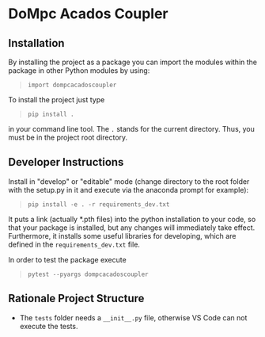 # DoMpc Acados Coupler

## Installation

By installing the project as a package you can import the modules within the package in other Python modules by using:

> `import dompcacadoscoupler`

To install the project just type
> `pip install .`

in your command line tool. The `.` stands for the current directory. Thus, you must be in the project root directory.

## Developer Instructions

Install in "develop" or "editable" mode (change directory to the root folder with the setup.py in it and execute via the anaconda prompt for example):

> `pip install -e . -r requirements_dev.txt`

It puts a link (actually *.pth files) into the python installation to your code, so that your package is installed, but any changes will immediately take effect.
Furthermore, it installs some useful libraries for developing, which are defined in the `requirements_dev.txt` file.

In order to test the package execute

> `pytest --pyargs dompcacadoscoupler`

## Rationale Project Structure

- The `tests` folder needs a `__init__.py` file, otherwise VS Code can not execute the tests.
